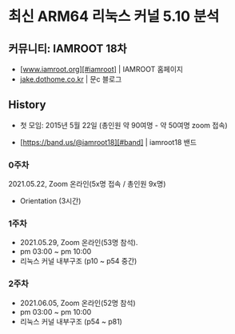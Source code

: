 # 최신 ARM64 리눅스 커널 5.10 분석

## 커뮤니티: IAMROOT 18차
- [www.iamroot.org][#iamroot] | IAMROOT 홈페이지
- [jake.dothome.co.kr][#moonc] | 문c 블로그

[#iamroot]: http://www.iamroot.org
[#moonc]: http://jake.dothome.co.kr

## History

- 첫 모임: 2015년 5월 22일 (총인원 약 90여명 - 약 50여명 zoom 접속)

- [https://band.us/@iamroot18][#band] | iamroot18 밴드

[#iamroot]: http://www.iamroot.org
[#moonc]: http://jake.dothome.co.kr
[#band]: https://band.us/@iamroot18


### 0주차
2021.05.22, Zoom 온라인(5x명 접속 / 총인원 9x명)
- Orientation (3시간)

### 1주차
- 2021.05.29, Zoom 온라인(53명 참석).
- pm 03:00 ~ pm 10:00
- 리눅스 커널 내부구조 (p10 ~ p54 중간)

### 2주차
- 2021.06.05, Zoom 온라인(52명 참석)
- pm 03:00 ~ pm 10:00
- 리눅스 커널 내부구조 (p54 ~ p81)
